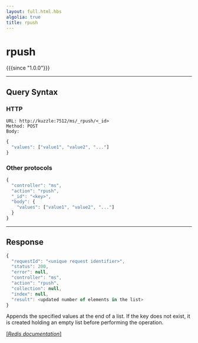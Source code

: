 ```yaml
---
layout: full.html.hbs
algolia: true
title: rpush
---
```


# rpush

{{{since "1.0.0"}}}




---

## Query Syntax

### HTTP

```http
URL: http://kuzzle:7512/ms/_rpush/<_id>
Method: POST  
Body:
```


```js
{
  "values": ["value1", "value2", "..."]
}
```



### Other protocols


```js
{
  "controller": "ms",
  "action": "rpush",
  "_id": "<key>",
  "body": {
    "values": ["value1", "value2", "..."]
  }
}
```

---

## Response

```javascript
{
  "requestId": "<unique request identifier>",
  "status": 200,
  "error": null,
  "controller": "ms",
  "action": "rpush",
  "collection": null,
  "index": null,
  "result": <updated number of elements in the list>
}
```

Appends the specified values at the end of a list. If the key does not exist, it is created holding an empty list before performing the operation.

[[_Redis documentation_]](https://redis.io/commands/rpush)
